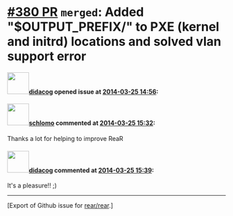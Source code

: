 [\#380 PR](https://github.com/rear/rear/pull/380) `merged`: Added "$OUTPUT\_PREFIX/" to PXE (kernel and initrd) locations and solved vlan support error
=======================================================================================================================================================

#### <img src="https://avatars.githubusercontent.com/u/5380209?u=163f1571e6b9c9c7df94e2c6ca152b0a7406b52d&v=4" width="50">[didacog](https://github.com/didacog) opened issue at [2014-03-25 14:56](https://github.com/rear/rear/pull/380):

#### <img src="https://avatars.githubusercontent.com/u/101384?v=4" width="50">[schlomo](https://github.com/schlomo) commented at [2014-03-25 15:32](https://github.com/rear/rear/pull/380#issuecomment-38578804):

Thanks a lot for helping to improve ReaR

#### <img src="https://avatars.githubusercontent.com/u/5380209?u=163f1571e6b9c9c7df94e2c6ca152b0a7406b52d&v=4" width="50">[didacog](https://github.com/didacog) commented at [2014-03-25 15:39](https://github.com/rear/rear/pull/380#issuecomment-38579833):

It's a pleasure!! ;)

------------------------------------------------------------------------

\[Export of Github issue for
[rear/rear](https://github.com/rear/rear).\]

